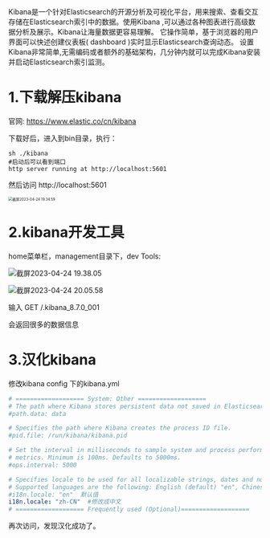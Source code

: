 Kibana是一个针对Elasticsearch的开源分析及可视化平台，用来搜索、查看交互存储在Elasticsearch索引中的数据。使用Kibana ,可以通过各种图表进行高级数据分析及展示。Kibana让海量数据更容易理解。
它操作简单，基于浏览器的用户界面可以快述创建仪表板( dashboard )实时显示Elasticsearch查询动态。
设置Kibana非常简单,无需编码或者额外的基础架构，几分钟内就可以完成Kibana安装并启动Elasticsearch索引监测。

# 1.下载解压kibana

官网: https://www.elastic.co/cn/kibana

下载好后，进入到bin目录，执行：

```shell
sh ./kibana
#启动后可以看到端口
http server running at http://localhost:5601
```

然后访问 http://localhost:5601

<img src="https://cdn.jsdelivr.net/gh/522923331/typora-image/img/%E6%88%AA%E5%B1%8F2023-04-24%2019.34.59.png" alt="截屏2023-04-24 19.34.59" style="zoom:50%;" />

# 2.kibana开发工具

home菜单栏，management目录下，dev Tools:

![截屏2023-04-24 19.38.05](https://cdn.jsdelivr.net/gh/522923331/typora-image/img/%E6%88%AA%E5%B1%8F2023-04-24%2019.38.05.png)

![截屏2023-04-24 20.05.58](https://cdn.jsdelivr.net/gh/522923331/typora-image/img/%E6%88%AA%E5%B1%8F2023-04-24%2020.05.58.png)

输入 GET /.kibana_8.7.0_001

会返回很多的数据信息

# 3.汉化kibana

修改kibana config 下的kibana.yml

```yaml
# =================== System: Other ===================
# The path where Kibana stores persistent data not saved in Elasticsearch. Defaults to data
#path.data: data

# Specifies the path where Kibana creates the process ID file.
#pid.file: /run/kibana/kibana.pid

# Set the interval in milliseconds to sample system and process performance
# metrics. Minimum is 100ms. Defaults to 5000ms.
#ops.interval: 5000

# Specifies locale to be used for all localizable strings, dates and number formats.
# Supported languages are the following: English (default) "en", Chinese "zh-CN", Japanese "ja-JP", French "fr-FR".
#i18n.locale: "en"  默认值
i18n.locale: "zh-CN"  #修改成中文
# =================== Frequently used (Optional)===================
```

再次访问，发现汉化成功了。